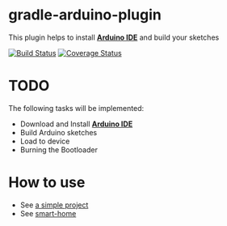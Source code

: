 # gradle-arduino-plugin
This plugin helps to install **[Arduino IDE](https://www.arduino.cc/en/Main/Software)** and build your sketches

[![Build Status](https://travis-ci.org/zhurlik/gradle-arduino-plugin.svg?branch=master)](https://travis-ci.org/zhurlik/gradle-arduino-plugin)
[![Coverage Status](https://coveralls.io/repos/github/zhurlik/gradle-arduino-plugin/badge.svg?branch=master)](https://coveralls.io/github/zhurlik/gradle-arduino-plugin?branch=master)

# TODO
The following tasks will be implemented:
* Download and Install **[Arduino IDE](https://www.arduino.cc/en/Main/Software)**
* Build Arduino sketches
* Load to device
* Burning the Bootloader

# How to use
* See [a simple project](sample)
* See [smart-home](https://github.com/zhurlik/smart-home/blob/master/arduino/studio/build.gradle)
